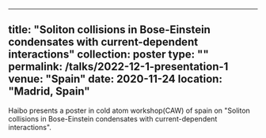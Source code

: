 
---
title: "Soliton collisions in Bose-Einstein condensates with current-dependent interactions"
collection: poster
type: ""
permalink: /talks/2022-12-1-presentation-1
venue: "Spain"
date: 2020-11-24
location: "Madrid, Spain"
---

Haibo presents a poster in cold atom workshop(CAW) of spain on "Soliton collisions in Bose-Einstein condensates with current-dependent interactions".
